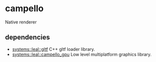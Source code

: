 # campello
Native renderer

## dependencies

* [systems::leal::gltf](https://github.com/rusoleal/vector_math) C++ gltf loader library.
* [systems::leal::campello_gpu](https://github.com/rusoleal/campello_gpu) Low level multiplatform graphics library.
